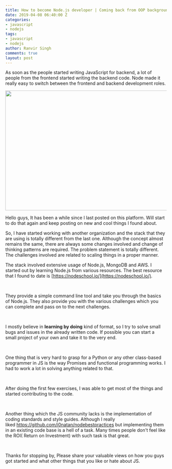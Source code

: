 ```yaml
---
title: How to become Node.js developer | Coming back from OOP background
date: 2019-04-08 06:40:00 Z
categories:
- javascript
- nodejs
tags:
- javascript
- nodejs
author: Ranvir Singh
comments: true
layout: post
---
```


As soon as the people started writing JavaScript for backend, a lot of people from the frontend started writing the backend code. Node made it really easy to switch between the frontend and backend development roles.

<img alt="" src="https://cdn-images-1.medium.com/max/2400/1*LSfLSMQ1kPuHnyCPLNEKgQ.png" style="height:373px; width:600px"/>

Hello guys, It has been a while since I last posted on this platform. Will start to do that again and keep posting on new and cool things I found about.&nbsp;

So, I have started working with another organization and the stack that they are using is totally different from the last one. Although the concept almost remains the same, there are always some changes involved and change of thinking patterns are required. The problem statement is totally different. The challenges involved are related to scaling things in a proper manner.

The stack involved extensive usage of Node.js, MongoDB and AWS. I started out by learning Node.js from various resources. The best resource that I found to date is [https://nodeschool.io/](https://nodeschool.io/).

&nbsp;

They provide a simple command line tool and take you through the basics of Node.js. They also provide you with the various challenges which you can complete and pass on to the next challenges.&nbsp;

&nbsp;

I mostly believe in __learning by doing__ kind of format, so I try to solve small bugs and issues in the already written code. If possible you can start a small project of your own and take it to the very end.

&nbsp;

One thing that is very hard to grasp for a Python or any other class-based programmer in JS is the way Promises and functional programming works. I had to work a lot in solving anything related to that.

&nbsp;

After doing the first few exercises, I was able to get most of the things and started contributing to the code.

&nbsp;

Another thing which the JS community lacks is the implementation of coding standards and style guides. Although I really liked&nbsp;<https://github.com/i0natan/nodebestpractices>&nbsp;but implementing them in an existing code base is a hell of a task. Many times people don't feel like the ROI( Return on Investment) with such task is that great.

&nbsp;

Thanks for stopping by, Please share your valuable views on how you guys got started and what other things that you like or hate about JS.

&nbsp;